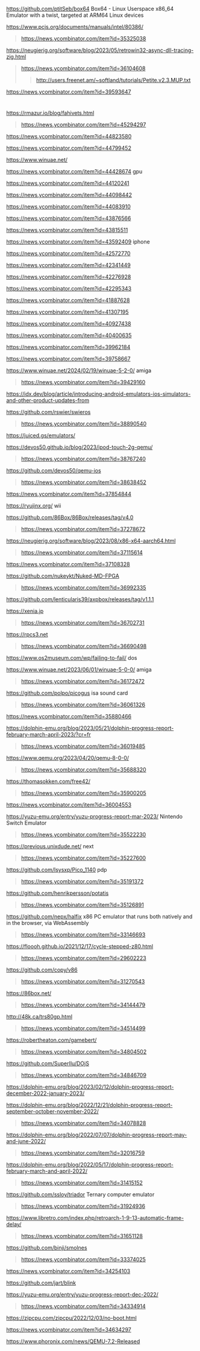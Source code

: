 https://github.com/ptitSeb/box64 Box64 - Linux Userspace x86_64 Emulator with a twist, targeted at ARM64 Linux devices

https://www.pcjs.org/documents/manuals/intel/80386/
> https://news.ycombinator.com/item?id=35325038

https://neugierig.org/software/blog/2023/05/retrowin32-async-dll-tracing-zig.html
> https://news.ycombinator.com/item?id=36104608
> > http://users.freenet.am/~softland/tutorials/Petite.v2.3.MUP.txt

https://news.ycombinator.com/item?id=39593647

#
https://rmazur.io/blog/fahivets.html
> https://news.ycombinator.com/item?id=45294297

https://news.ycombinator.com/item?id=44823580

https://news.ycombinator.com/item?id=44799452

https://www.winuae.net/

https://news.ycombinator.com/item?id=44428674 gpu

https://news.ycombinator.com/item?id=44120241

https://news.ycombinator.com/item?id=44098442

https://news.ycombinator.com/item?id=44083910

https://news.ycombinator.com/item?id=43876566

https://news.ycombinator.com/item?id=43815511

https://news.ycombinator.com/item?id=43592409 iphone

https://news.ycombinator.com/item?id=42572770

https://news.ycombinator.com/item?id=42341449

https://news.ycombinator.com/item?id=42276928

https://news.ycombinator.com/item?id=42295343

https://news.ycombinator.com/item?id=41887628

https://news.ycombinator.com/item?id=41307195

https://news.ycombinator.com/item?id=40927438

https://news.ycombinator.com/item?id=40400635

https://news.ycombinator.com/item?id=39962184

https://news.ycombinator.com/item?id=39758667

https://www.winuae.net/2024/02/19/winuae-5-2-0/ amiga
> https://news.ycombinator.com/item?id=39429160

https://idx.dev/blog/article/introducing-android-emulators-ios-simulators-and-other-product-updates-from

https://github.com/rswier/swieros
> https://news.ycombinator.com/item?id=38890540

https://juiced.gs/emulators/

https://devos50.github.io/blog/2023/ipod-touch-2g-qemu/
> https://news.ycombinator.com/item?id=38767240

https://github.com/devos50/qemu-ios
> https://news.ycombinator.com/item?id=38638452

https://news.ycombinator.com/item?id=37854844

https://ryujinx.org/ wii

https://github.com/86Box/86Box/releases/tag/v4.0
> https://news.ycombinator.com/item?id=37278672

https://neugierig.org/software/blog/2023/08/x86-x64-aarch64.html
> https://news.ycombinator.com/item?id=37115614

https://news.ycombinator.com/item?id=37108328

https://github.com/nukeykt/Nuked-MD-FPGA
> https://news.ycombinator.com/item?id=36992335

https://github.com/lenticularis39/axpbox/releases/tag/v1.1.1

https://xenia.jp
> https://news.ycombinator.com/item?id=36702731

https://rpcs3.net
> https://news.ycombinator.com/item?id=36690498

https://www.os2museum.com/wp/failing-to-fail/ dos

https://www.winuae.net/2023/06/01/winuae-5-0-0/ amiga
> https://news.ycombinator.com/item?id=36172472

https://github.com/polpo/picogus isa sound card
> https://news.ycombinator.com/item?id=36061326

https://news.ycombinator.com/item?id=35880466

https://dolphin-emu.org/blog/2023/05/21/dolphin-progress-report-february-march-april-2023/?cr=fr
> https://news.ycombinator.com/item?id=36019485

https://www.qemu.org/2023/04/20/qemu-8-0-0/
> https://news.ycombinator.com/item?id=35688320

https://thomasokken.com/free42/
> https://news.ycombinator.com/item?id=35900205

https://news.ycombinator.com/item?id=36004553

https://yuzu-emu.org/entry/yuzu-progress-report-mar-2023/ Nintendo Switch Emulator
> https://news.ycombinator.com/item?id=35522230

https://previous.unixdude.net/ next
> https://news.ycombinator.com/item?id=35227600

https://github.com/Isysxp/Pico_1140 pdp
> https://news.ycombinator.com/item?id=35191372

https://github.com/henrikpersson/potatis
> https://news.ycombinator.com/item?id=35126891

https://github.com/nepx/halfix x86 PC emulator that runs both natively and in the browser, via WebAssembly
> https://news.ycombinator.com/item?id=33146693

https://floooh.github.io/2021/12/17/cycle-stepped-z80.html
> https://news.ycombinator.com/item?id=29602223

https://github.com/copy/v86
> https://news.ycombinator.com/item?id=31270543

https://86box.net/
> https://news.ycombinator.com/item?id=34144479

http://48k.ca/trs80gp.html
> https://news.ycombinator.com/item?id=34514499

https://robertheaton.com/gamebert/
> https://news.ycombinator.com/item?id=34804502

https://github.com/SuperIlu/DOjS
> https://news.ycombinator.com/item?id=34846709

https://dolphin-emu.org/blog/2023/02/12/dolphin-progress-report-december-2022-january-2023/

https://dolphin-emu.org/blog/2022/12/21/dolphin-progress-report-september-october-november-2022/
> https://news.ycombinator.com/item?id=34078828

https://dolphin-emu.org/blog/2022/07/07/dolphin-progress-report-may-and-june-2022/
> https://news.ycombinator.com/item?id=32016759

https://dolphin-emu.org/blog/2022/05/17/dolphin-progress-report-february-march-and-april-2022/
> https://news.ycombinator.com/item?id=31415152

https://github.com/ssloy/triador Ternary computer emulator
> https://news.ycombinator.com/item?id=31924936

https://www.libretro.com/index.php/retroarch-1-9-13-automatic-frame-delay/
> https://news.ycombinator.com/item?id=31651128

https://github.com/binji/smolnes
> https://news.ycombinator.com/item?id=33374025

https://news.ycombinator.com/item?id=34254103

https://github.com/jart/blink

https://yuzu-emu.org/entry/yuzu-progress-report-dec-2022/
> https://news.ycombinator.com/item?id=34334914

https://zipcpu.com/zipcpu/2022/12/03/no-boot.html

https://news.ycombinator.com/item?id=34634297

https://www.phoronix.com/news/QEMU-7.2-Released